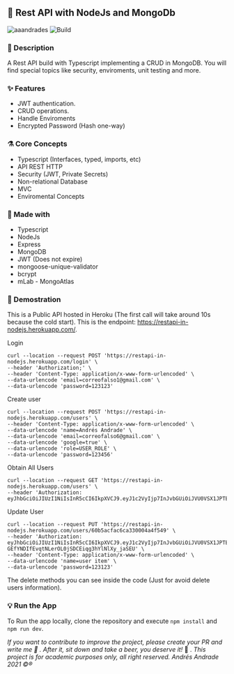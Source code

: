 ## :rocket: Rest API with NodeJs and MongoDb

![aaandrades](https://img.shields.io/badge/-Backend-blue)
![Build](https://img.shields.io/badge/-Working-brightgreen)

### :memo: Description
A Rest API build with Typescript implementing a CRUD in MongoDB. You will find special topics like security, enviroments, unit testing and more.

### :sparkles: Features
- JWT authentication.
- CRUD operations.
- Handle Enviroments
- Encrypted Password (Hash one-way)

### :alembic: Core Concepts
- Typescript (Interfaces, typed, imports, etc)
- API REST HTTP
- Security (JWT, Private Secrets)
- Non-relational Database
- MVC 
- Enviromental Concepts

### :construction: Made with
- Typescript
- NodeJs
- Express
- MongoDB
- JWT (Does not expire)
- mongoose-unique-validator
- bcrypt
- mLab - MongoAtlas

### :hammer: Demostration
This is a Public API hosted in Heroku (The first call will take around 10s because the cold start). This is the endpoint: https://restapi-in-nodejs.herokuapp.com/.

Login
``` 
curl --location --request POST 'https://restapi-in-nodejs.herokuapp.com/login' \
--header 'Authorization;' \
--header 'Content-Type: application/x-www-form-urlencoded' \
--data-urlencode 'email=correofalso1@gmail.com' \
--data-urlencode 'password=123123' 
```
Create user
```
curl --location --request POST 'https://restapi-in-nodejs.herokuapp.com/users' \
--header 'Content-Type: application/x-www-form-urlencoded' \
--data-urlencode 'name=Andrés Andrade' \
--data-urlencode 'email=correofalso6@gmail.com' \
--data-urlencode 'google=true' \
--data-urlencode 'role=USER_ROLE' \
--data-urlencode 'password=123456'
```
Obtain All Users
```
curl --location --request GET 'https://restapi-in-nodejs.herokuapp.com/users' \
--header 'Authorization: eyJhbGciOiJIUzI1NiIsInR5cCI6IkpXVCJ9.eyJ1c2VyIjp7InJvbGUiOiJVU0VSX1JPTEUiLCJzdGF0ZSI6dHJ1ZSwiZ29vZ2xlIjpmYWxzZSwiX2lkIjoiNjBiNWFiZWFjNmNhMzMwMDA0YTRmNTQ4IiwibmFtZSI6IkdlbmVyaWMgVGVzdCIsImVtYWlsIjoiY29ycmVvZmFsc28xQGdtYWlsLmNvbSIsInBhc3N3b3JkIjoiJDJiJDEwJHRRTkV4WndtYUtPTXRhdHAzOFBRR3VkWXp4dERoaHdORWVXQlFKZkkyNlJmSGNZT211eDhhIiwiX192IjowfSwiaWF0IjoxNjM0MjQxMjc4fQ.43Pmv0Pwij6sbQx9iyqM8hybc7dQKxTQPimTHdnTaGY'
```

Update User
```
curl --location --request PUT 'https://restapi-in-nodejs.herokuapp.com/users/60b5acfac6ca330004a4f549' \
--header 'Authorization: eyJhbGciOiJIUzI1NiIsInR5cCI6IkpXVCJ9.eyJ1c2VyIjp7InJvbGUiOiJVU0VSX1JPTEUiLCJzdGF0ZSI6dHJ1ZSwiZ29vZ2xlIjpmYWxzZSwiX2lkIjoiNjBiNWFjZmFjNmNhMzMwMDA0YTRmNTQ5IiwibmFtZSI6IkdlbmVyaWMgVGVzdCIsImVtYWlsIjoiY29ycmVvZmFsc280QGdtYWlsLmNvbSIsInBhc3N3b3JkIjoiJDJiJDEwJDVjRG4zRzRKMUgwOTVXYU5CQ1k0THVuZzg2Qm9KeEkzWEtxRXozRVdWc0hGLjJrSUlxT25tIiwiX192IjowfSwiaWF0IjoxNjM0MTcwNzI0fQ.N-GEfYNDIfEvqtNLerOL0jSDCEiqg3hYlNlXy_jaSEU' \
--header 'Content-Type: application/x-www-form-urlencoded' \
--data-urlencode 'name=user item' \
--data-urlencode 'password=123123'
```
The delete methods you can see inside the code (Just for avoid delete users information).

### :bulb: Run the App
To Run the app locally, clone the repository and execute ```npm install``` and ```npm run dev```.

*If you want to contribute to improve the project, please create your PR and write me :speech_balloon: . After it, sit down and take a beer, you deserve it!* :beers: .
*This project is for academic purposes only, all right reserved. Andrés Andrade 2021 :copyright::registered:*
